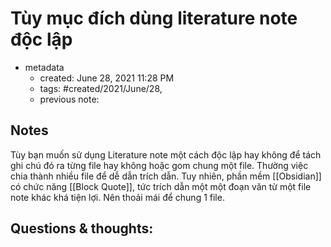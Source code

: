# Tùy mục đích dùng literature note độc lập 

- metadata
	- created: June 28, 2021 11:28 PM 
	- tags: #created/2021/June/28,
	- previous note:

## Notes
Tùy bạn muốn sử dụng Literature note một cách độc lập hay không để tách ghi chú đó ra từng file hay không hoặc gom chung một file. Thường việc chia thành nhiều file để dễ dẫn trích dẫn. Tuy nhiên, phần mềm [[Obsidian]] có chức năng [[Block Quote]], tức trích dẫn một một đoạn văn từ một file note khác khá tiện lợi. Nên thoải mái để chung 1 file.
## Questions & thoughts:

